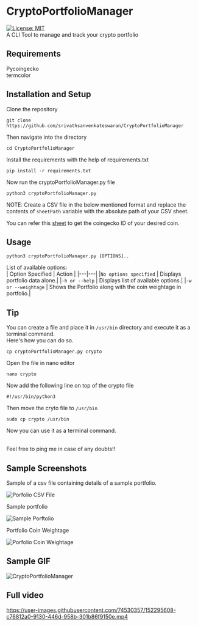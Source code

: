 # CryptoPortfolioManager
[![License: MIT](https://img.shields.io/badge/License-MIT-yellow.svg)](https://opensource.org/licenses/MIT) </br>
A CLI Tool to manage and track your crypto portfolio

## Requirements
Pycoingecko </br>
termcolor </br>

## Installation and Setup

Clone the repository
```
git clone https://github.com/srivathsanvenkateswaran/CryptoPortfolioManager
```
Then navigate into the directory
```
cd CryptoPortfolioManager
```
Install the requirements with the help of requirements.txt
```
pip install -r requirements.txt
```
Now run the cryptoPortfolioManager.py file
```
python3 cryptoPortfolioManager.py
```

NOTE: Create a CSV file in the below mentioned format and replace the contents of ```sheetPath``` variable with the absolute path of your CSV sheet.

You can refer this [sheet](https://docs.google.com/spreadsheets/d/1wTTuxXt8n9q7C4NDXqQpI3wpKu1_5bGVmP9Xz0XGSyU/edit#gid=0) to get the coingecko ID of your desired coin.
## Usage

```
python3 cryptoPortfolioManager.py [OPTIONS]..
```
List of available options: </br>
| Option Specified  |  Action |
|---|---|
|```No options specified``` | Displays portfolio data alone.|
|```-h or --help```         | Displays list of available options.|
|```-w or --weightage```    | Shows the Portfolio along with the coin weightage in portfolio.|
## Tip
You can create a file and place it in ```/usr/bin``` directory and execute it as a terminal command. </br>
Here's how you can do so. </br>
```
cp cryptoPortfolioManager.py crypto
```
Open the file in nano editor
```
nano crypto
```
Now add the following line on top of the crypto file
```
#!/usr/bin/python3
```
Then move the cryto file to ```/usr/bin```
```
sudo cp crypto /usr/bin
```
Now you can use it as a terminal command. </br></br>

Feel free to ping me in case of any doubts!!

## Sample Screenshots

Sample of a csv file containing details of a sample portfolio. </br>

![Porfolio CSV File](https://user-images.githubusercontent.com/74530357/152295450-bd6c333f-bf08-44ef-8bc6-a9b5120c3149.png)

Sample portfolio

![Sample Porftolio](https://user-images.githubusercontent.com/74530357/152295457-ee7559b4-7969-4cf6-bd2e-4c3b5c95e343.png)

Portfolio Coin Weightage

![Porfolio Coin Weightage](https://user-images.githubusercontent.com/74530357/155284845-1eb3d9b5-d3f5-446f-a484-8d3d7752487a.png)

## Sample GIF

![CryptoPortfolioManager](https://user-images.githubusercontent.com/74530357/152296017-ad21c6c3-2d43-4e5a-ae90-d9d076e5518c.gif)

## Full video

https://user-images.githubusercontent.com/74530357/152295608-c76812a0-9130-446d-958b-301b86f9150e.mp4
